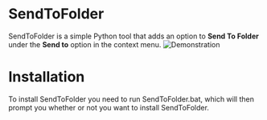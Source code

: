 
# SendToFolder
SendToFolder is a simple Python tool that adds an option to **Send To Folder** under the **Send to** option in the context menu.
![Demonstration](https://i.imgur.com/20nNSZQ.gif)

# Installation
To install SendToFolder you need to run SendToFolder.bat, which will then prompt you whether or not you want to install SendToFolder.
